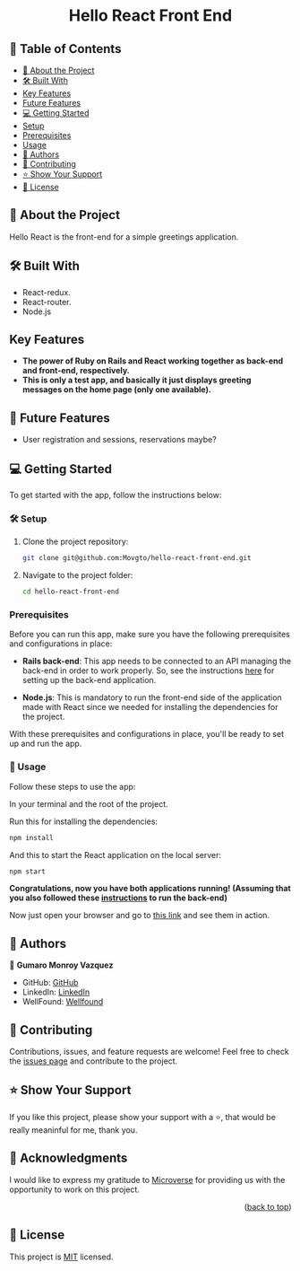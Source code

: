 <a name="readme-top"></a>

<div align="center">

  <h1><b>Hello React Front End</b></h1>

</div>

## 📗 Table of Contents

- [📖 About the Project](#about-project)
- [🛠 Built With](#built-with)
- [Key Features](#key-features)
- [Future Features](#future-features)
- [💻 Getting Started](#getting-started)
- [Setup](#setup)
- [Prerequisites](#prerequisites)
- [Usage](#usage)
- [👥 Authors](#authors)
- [🤝 Contributing](#contributing)
- [⭐️ Show Your Support](#support)
- [📜 License](#license)

## 📖 About the Project <a name="about-project"></a>

Hello React is the front-end for a simple greetings application.

## 🛠 Built With <a name="built-with"></a>

- React-redux.
- React-router.
- Node.js

##  Key Features <a name="key-features"></a>
- **The power of Ruby on Rails and React working together as back-end and front-end, respectively.**
- **This is only a test app, and basically it just displays greeting messages on the home page (only one available).**

## 🔭 Future Features <a name="future-features"></a>

- User registration and sessions, reservations maybe?

## 💻 Getting Started <a name="getting-started"></a>

To get started with the app, follow the instructions below:

### 🛠 Setup <a name="setup"></a>

1. Clone the project repository:

   ```bash
   git clone git@github.com:Movgto/hello-react-front-end.git
    ```
2. Navigate to the project folder:
   ```bash
   cd hello-react-front-end
   ```
### Prerequisites <a name="prerequisites"></a>
Before you can run this app, make sure you have the following prerequisites and configurations in place:

- **Rails back-end**: <a name="backend-instructions"></a> This app needs to be connected to an API managing the back-end in order to work properly. So, see the instructions [here](https://github.com/Movgto/hello-rails-back-end) for setting up the back-end application.

- **Node.js**: This is mandatory to run the front-end side of the application made with React since we needed for installing the dependencies for the project.

With these prerequisites and configurations in place, you'll be ready to set up and run the app.

### 📖 Usage <a name="usage"></a>
Follow these steps to use the app:

In your terminal and the root of the project.

Run this for installing the dependencies:

```bash
npm install
```

And this to start the React application on the local server:

```bash
npm start
```

**Congratulations, now you have both applications running! (Assuming that you also followed these [instructions](#backend-instructions) to run the back-end)**

Now just open your browser and go to [this link](localhost:3000) and see them in action.

## 👥 Authors <a name="authors"></a>

👤 **Gumaro Monroy Vazquez**
- GitHub: [GitHub](https://github.com/Movgto)
- LinkedIn: [LinkedIn](https://www.linkedin.com/in/gumaro-monroy-vazquez-1705aa165/)
- WellFound: [Wellfound](https://wellfound.com/u/maro-monroy)

## 🤝 Contributing <a name="contributing"></a>

Contributions, issues, and feature requests are welcome!
Feel free to check the [issues page](https://github.com/Movgto/react-rails-greetings/issues) and contribute to the project.

## ⭐️ Show Your Support <a name="support"></a>
If you like this project, please show your support with a ⭐️, that would be really meaninful for me, thank you.

## 🙏 Acknowledgments <a name="acknowledgements"></a>

I would like to express my gratitude to [Microverse](https://github.com/microverseinc) for providing us with the opportunity to work on this project.
<p align="right">(<a href="#readme-top">back to top</a>)</p>

## 📜 License <a name="license"></a>
This project is [MIT](./LICENSE) licensed.

